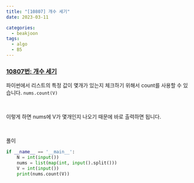 ```yaml
---
title: "[10807] 개수 세기"
date: 2023-03-11

categories:
  - beakjoon
tags:
  - algo
  - B5
---
```


### [10807번: 개수 세기](https://www.acmicpc.net/problem/10807)

파이썬에서 리스트의 특정 값이 몇개가 있는지 체크하기 위해서 count를 사용할 수 있습니다.
`nums.count(V)`

<br>

이렇게 하면 nums에 V가 몇개인지 나오기 때문에 바로 출력하면 됩니다.

<br>
  
풀이
    
```python
if __name__ == '__main__':
    N = int(input())
    nums = list(map(int, input().split()))
    V = int(input())
    print(nums.count(V))
```
